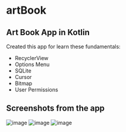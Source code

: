 # artBook
## Art Book App in Kotlin

Created this app for learn these fundamentals:
- RecyclerView
- Options Menu
- SQLite
- Cursor
- Bitmap
- User Permissions

## Screenshots from the app

![image](https://user-images.githubusercontent.com/81313884/206908763-c5d9ece0-cec9-4ee4-bf95-34b4bf65d40a.png)
![image](https://user-images.githubusercontent.com/81313884/206908796-90523dcb-0bf3-4bc8-a05c-95ca928d3bd5.png)
![image](https://user-images.githubusercontent.com/81313884/206908813-ad9e7d23-a3e4-4960-be5a-656777491d37.png)
